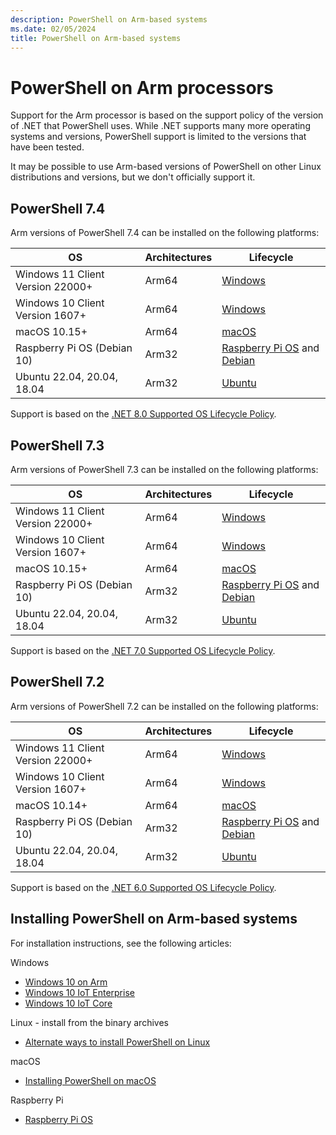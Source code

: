 ```yaml
---
description: PowerShell on Arm-based systems
ms.date: 02/05/2024
title: PowerShell on Arm-based systems
---
```


# PowerShell on Arm processors

Support for the Arm processor is based on the support policy of the version of .NET that PowerShell
uses. While .NET supports many more operating systems and versions, PowerShell support is limited to
the versions that have been tested.

It may be possible to use Arm-based versions of PowerShell on other Linux distributions and
versions, but we don't officially support it.

## PowerShell 7.4

Arm versions of PowerShell 7.4 can be installed on the following platforms:

|                OS                | Architectures |               Lifecycle                |
| -------------------------------- | ------------- | -------------------------------------- |
| Windows 11 Client Version 22000+ | Arm64         | [Windows][06]                          |
| Windows 10 Client Version 1607+  | Arm64         | [Windows][06]                          |
| macOS 10.15+                     | Arm64         | [macOS][05]                            |
| Raspberry Pi OS (Debian 10)      | Arm32         | [Raspberry Pi OS][09] and [Debian][07] |
| Ubuntu 22.04, 20.04, 18.04       | Arm32         | [Ubuntu][08]                           |

Support is based on the [.NET 8.0 Supported OS Lifecycle Policy][04].

## PowerShell 7.3

Arm versions of PowerShell 7.3 can be installed on the following platforms:

|                OS                | Architectures |               Lifecycle                |
| -------------------------------- | ------------- | -------------------------------------- |
| Windows 11 Client Version 22000+ | Arm64         | [Windows][06]                          |
| Windows 10 Client Version 1607+  | Arm64         | [Windows][06]                          |
| macOS 10.15+                     | Arm64         | [macOS][05]                            |
| Raspberry Pi OS (Debian 10)      | Arm32         | [Raspberry Pi OS][09] and [Debian][07] |
| Ubuntu 22.04, 20.04, 18.04       | Arm32         | [Ubuntu][08]                           |

Support is based on the [.NET 7.0 Supported OS Lifecycle Policy][03].

## PowerShell 7.2

Arm versions of PowerShell 7.2 can be installed on the following platforms:

|                OS                | Architectures |               Lifecycle                |
| -------------------------------- | ------------- | -------------------------------------- |
| Windows 11 Client Version 22000+ | Arm64         | [Windows][06]                          |
| Windows 10 Client Version 1607+  | Arm64         | [Windows][06]                          |
| macOS 10.14+                     | Arm64         | [macOS][05]                            |
| Raspberry Pi OS (Debian 10)      | Arm32         | [Raspberry Pi OS][09] and [Debian][07] |
| Ubuntu 22.04, 20.04, 18.04       | Arm32         | [Ubuntu][08]                           |

Support is based on the [.NET 6.0 Supported OS Lifecycle Policy][02].

## Installing PowerShell on Arm-based systems

For installation instructions, see the following articles:

Windows

- [Windows 10 on Arm][14]
- [Windows 10 IoT Enterprise][13]
- [Windows 10 IoT Core][12]

Linux - install from the binary archives

- [Alternate ways to install PowerShell on Linux][10]

macOS

- [Installing PowerShell on macOS][11]

Raspberry Pi

- [Raspberry Pi OS][01]

<!-- link references -->
[01]: community-support.md#raspberry-pi-os
[02]: https://github.com/dotnet/core/blob/main/release-notes/6.0/supported-os.md
[03]: https://github.com/dotnet/core/blob/main/release-notes/7.0/supported-os.md
[04]: https://github.com/dotnet/core/blob/main/release-notes/8.0/supported-os.md
[05]: https://support.apple.com/macos
[06]: https://support.microsoft.com/help/13853/windows-lifecycle-fact-sheet
[07]: https://wiki.debian.org/DebianReleases
[08]: https://wiki.ubuntu.com/Releases
[09]: https://www.raspberrypi.com/software/operating-systems/
[10]: install-other-linux.md#binary-archives
[11]: installing-powershell-on-macos.md
[12]: installing-powershell-on-windows.md#deploying-on-windows-10-iot-core
[13]: installing-powershell-on-windows.md#deploying-on-windows-10-iot-enterprise
[14]: installing-powershell-on-windows.md#installing-the-zip-package
